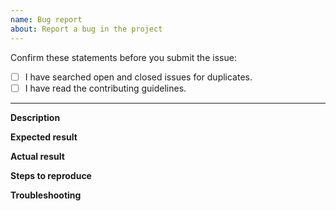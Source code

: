 ```yaml
---
name: Bug report
about: Report a bug in the project
---
```


Confirm these statements before you submit the issue:

- [ ] I have searched open and closed issues for duplicates.
- [ ] I have read the contributing guidelines.
---

**Description**

<!-- Provide a clear and concise description of the problem.
Describe where it appears, when it occurred, and what it affects.  -->

<!-- Provide relevant technical details such as the browser name and version, or the operating system. -->

**Expected result**

<!-- Describe what you expect to happen. -->

**Actual result**

<!-- Describe what happens instead. -->

**Steps to reproduce**

<!-- List the steps to follow to reproduce the bug. Attach any files, links, code samples, or screenshots that could help in investigating the problem. -->

**Troubleshooting**

<!-- Describe the steps you have already taken to solve the issue. -->

